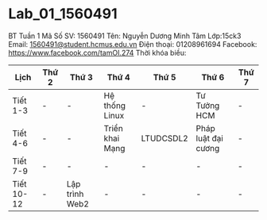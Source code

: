 # Lab_01_1560491
BT Tuần 1
Mã Số SV: 1560491
Tên: Nguyễn Dương Minh Tâm
Lớp:15ck3
Email: 1560491@student.hcmus.edu.vn
Điện thoại: 01208961694
Facebook: https://www.facebook.com/tamOI.274
Thời khóa biều:

| Lịch       | Thứ 2 | Thứ 3          | Thứ 4           | Thứ 5     | Thứ 6               | Thứ 7 |
|------------|-------|----------------|-----------------|-----------|---------------------|-------|
| Tiết 1-3   |   -   |        -       | Hệ thống Linux  |     -     | Tư Tưởng HCM        |   -   |
| Tiết 4-6   |   -   |        -       | Triển khai Mạng | LTUDCSDL2 | Pháp luật đại cương |   -   |
| Tiết 7-9   |   -   |        -       |        -        |     -     |          -          |   -   |
| Tiết 10-12 |   -   | Lập trình Web2 |        -        |     -     |          -          |   -   |
